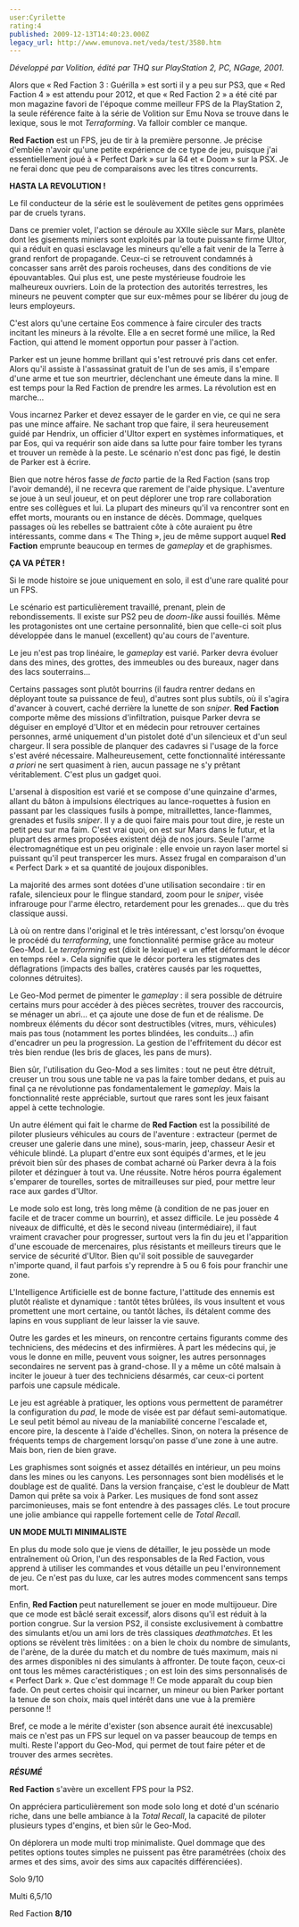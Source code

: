 ```yaml
---
user:Cyrilette
rating:4
published: 2009-12-13T14:40:23.000Z
legacy_url: http://www.emunova.net/veda/test/3580.htm
---
```

_Développé par Volition, édité par THQ sur PlayStation 2, PC, NGage, 2001\._   

  

Alors que « Red Faction 3 : Guérilla » est sorti il y a peu sur PS3, que « Red Faction 4 » est attendu pour 2012, et que « Red Faction 2 » a été cité par mon magazine favori de l'époque comme meilleur FPS de la PlayStation 2, la seule référence faite à la série de Volition sur Emu Nova se trouve dans le lexique, sous le mot _Terraforming_. Va falloir combler ce manque.  

  

**Red Faction** est un FPS, jeu de tir à la première personne. Je précise d'emblée n'avoir qu'une petite expérience de ce type de jeu, puisque j'ai essentiellement joué à « Perfect Dark » sur la 64 et « Doom » sur la PSX. Je ne ferai donc que peu de comparaisons avec les titres concurrents.  

  

**HASTA LA REVOLUTION !**  

Le fil conducteur de la série est le soulèvement de petites gens opprimées par de cruels tyrans.  

Dans ce premier volet, l'action se déroule au XXIIe siècle sur Mars, planète dont les gisements miniers sont exploités par la toute puissante firme Ultor, qui a réduit en quasi esclavage les mineurs qu'elle a fait venir de la Terre à grand renfort de propagande. Ceux-ci se retrouvent condamnés à concasser sans arrêt des parois rocheuses, dans des conditions de vie épouvantables. Qui plus est, une peste mystérieuse foudroie les malheureux ouvriers. Loin de la protection des autorités terrestres, les mineurs ne peuvent compter que sur eux-mêmes pour se libérer du joug de leurs employeurs.  

C'est alors qu'une certaine Eos commence à faire circuler des tracts incitant les mineurs à la révolte. Elle a en secret formé une milice, la Red Faction, qui attend le moment opportun pour passer à l'action.  

Parker est un jeune homme brillant qui s'est retrouvé pris dans cet enfer. Alors qu'il assiste à l'assassinat gratuit de l'un de ses amis, il s'empare d'une arme et tue son meurtrier, déclenchant une émeute dans la mine. Il est temps pour la Red Faction de prendre les armes. La révolution est en marche...  

  

Vous incarnez Parker et devez essayer de le garder en vie, ce qui ne sera pas une mince affaire. Ne sachant trop que faire, il sera heureusement guidé par Hendrix, un officier d'Ultor expert en systèmes informatiques, et par Eos, qui va requérir son aide dans sa lutte pour faire tomber les tyrans et trouver un remède à la peste. Le scénario n'est donc pas figé, le destin de Parker est à écrire.  

Bien que notre héros fasse _de facto_ partie de la Red Faction (sans trop l'avoir demandé), il ne recevra que rarement de l'aide physique. L'aventure se joue à un seul joueur, et on peut déplorer une trop rare collaboration entre ses collègues et lui. La plupart des mineurs qu'il va rencontrer sont en effet morts, mourants ou en instance de décès. Dommage, quelques passages où les rebelles se battraient côte à côte auraient pu être intéressants, comme dans « The Thing », jeu de même support auquel **Red Faction** emprunte beaucoup en termes de _gameplay_ et de graphismes.  

  

**ÇA VA PÉTER !**  

Si le mode histoire se joue uniquement en solo, il est d'une rare qualité pour un FPS.  

Le scénario est particulièrement travaillé, prenant, plein de rebondissements. Il existe sur PS2 peu de _doom-like_ aussi fouillés. Même les protagonistes ont une certaine personnalité, bien que celle-ci soit plus développée dans le manuel (excellent) qu'au cours de l'aventure.  

  

Le jeu n'est pas trop linéaire, le _gameplay_ est varié. Parker devra évoluer dans des mines, des grottes, des immeubles ou des bureaux, nager dans des lacs souterrains...  

Certains passages sont plutôt bourrins (il faudra rentrer dedans en déployant toute sa puissance de feu), d'autres sont plus subtils, où il s'agira d'avancer à couvert, caché derrière la lunette de son _sniper_. **Red Faction** comporte même des missions d'infiltration, puisque Parker devra se déguiser en employé d'Ultor et en médecin pour retrouver certaines personnes, armé uniquement d'un pistolet doté d'un silencieux et d'un seul chargeur. Il sera possible de planquer des cadavres si l'usage de la force s'est avéré nécessaire. Malheureusement, cette fonctionnalité intéressante _a priori_ ne sert quasiment à rien, aucun passage ne s'y prêtant véritablement. C'est plus un gadget quoi.  

  

L'arsenal à disposition est varié et se compose d'une quinzaine d'armes, allant du bâton à impulsions électriques au lance-roquettes à fusion en passant par les classiques fusils à pompe, mitraillettes, lance-flammes, grenades et fusils _sniper_. Il y a de quoi faire mais pour tout dire, je reste un petit peu sur ma faim. C'est vrai quoi, on est sur Mars dans le futur, et la plupart des armes proposées existent déjà de nos jours. Seule l'arme électromagnétique est un peu originale : elle envoie un rayon laser mortel si puissant qu'il peut transpercer les murs. Assez frugal en comparaison d'un « Perfect Dark » et sa quantité de joujoux disponibles.  

La majorité des armes sont dotées d'une utilisation secondaire : tir en rafale, silencieux pour le flingue standard, zoom pour le _sniper_, visée infrarouge pour l'arme électro, retardement pour les grenades... que du très classique aussi.  

  

Là où on rentre dans l'original et le très intéressant, c'est lorsqu'on évoque le procédé du _terraforming_, une fonctionnalité permise grâce au moteur Geo-Mod. Le _terraforming_ est (dixit le lexique) « un effet déformant le décor en temps réel ». Cela signifie que le décor portera les stigmates des déflagrations (impacts des balles, cratères causés par les roquettes, colonnes détruites).  

Le Geo-Mod permet de pimenter le _gameplay_ : il sera possible de détruire certains murs pour accéder à des pièces secrètes, trouver des raccourcis, se ménager un abri... et ça ajoute une dose de fun et de réalisme. De nombreux éléments du décor sont destructibles (vitres, murs, véhicules) mais pas tous (notamment les portes blindées, les conduits...) afin d'encadrer un peu la progression. La gestion de l'effritement du décor est très bien rendue (les bris de glaces, les pans de murs).  

Bien sûr, l'utilisation du Geo-Mod a ses limites : tout ne peut être détruit, creuser un trou sous une table ne va pas la faire tomber dedans, et puis au final ça ne révolutionne pas fondamentalement le _gameplay_. Mais la fonctionnalité reste appréciable, surtout que rares sont les jeux faisant appel à cette technologie.  

  

Un autre élément qui fait le charme de **Red Faction** est la possibilité de piloter plusieurs véhicules au cours de l'aventure : extracteur (permet de creuser une galerie dans une mine), sous-marin, jeep, chasseur Aesir et véhicule blindé. La plupart d'entre eux sont équipés d'armes, et le jeu prévoit bien sûr des phases de combat acharné où Parker devra à la fois piloter et dézinguer à tout va. Une réussite. Notre héros pourra également s'emparer de tourelles, sortes de mitrailleuses sur pied, pour mettre leur race aux gardes d'Ultor.  

  

Le mode solo est long, très long même (à condition de ne pas jouer en facile et de tracer comme un bourrin), et assez difficile. Le jeu possède 4 niveaux de difficulté, et dès le second niveau (intermédiaire), il faut vraiment cravacher pour progresser, surtout vers la fin du jeu et l'apparition d'une escouade de mercenaires, plus résistants et meilleurs tireurs que le service de sécurité d'Ultor. Bien qu'il soit possible de sauvegarder n'importe quand, il faut parfois s'y reprendre à 5 ou 6 fois pour franchir une zone.  

  

L'Intelligence Artificielle est de bonne facture, l'attitude des ennemis est plutôt réaliste et dynamique : tantôt têtes brûlées, ils vous insultent et vous promettent une mort certaine, ou tantôt lâches, ils détalent comme des lapins en vous suppliant de leur laisser la vie sauve.  

Outre les gardes et les mineurs, on rencontre certains figurants comme des techniciens, des médecins et des infirmières. À part les médecins qui, je vous le donne en mille, peuvent vous soigner, les autres personnages secondaires ne servent pas à grand-chose. Il y a même un côté malsain à inciter le joueur à tuer des techniciens désarmés, car ceux-ci portent parfois une capsule médicale.  

  

Le jeu est agréable à pratiquer, les options vous permettent de paramétrer la configuration du _pad_, le mode de visée est par défaut semi-automatique. Le seul petit bémol au niveau de la maniabilité concerne l'escalade et, encore pire, la descente à l'aide d'échelles. Sinon, on notera la présence de fréquents temps de chargement lorsqu'on passe d'une zone à une autre. Mais bon, rien de bien grave.  

  

Les graphismes sont soignés et assez détaillés en intérieur, un peu moins dans les mines ou les canyons. Les personnages sont bien modélisés et le doublage est de qualité. Dans la version française, c'est le doubleur de Matt Damon qui prête sa voix à Parker. Les musiques de fond sont assez parcimonieuses, mais se font entendre à des passages clés. Le tout procure une jolie ambiance qui rappelle fortement celle de _Total Recall_.  

  

**UN MODE MULTI MINIMALISTE**  

En plus du mode solo que je viens de détailler, le jeu possède un mode entraînement où Orion, l'un des responsables de la Red Faction, vous apprend à utiliser les commandes et vous détaille un peu l'environnement de jeu. Ce n'est pas du luxe, car les autres modes commencent sans temps mort.  

  

Enfin, **Red Faction** peut naturellement se jouer en mode multijoueur. Dire que ce mode est bâclé serait excessif, alors disons qu'il est réduit à la portion congrue. Sur la version PS2, il consiste exclusivement à combattre des simulants et/ou un ami lors de très classiques _deathmatches_. Et les options se révèlent très limitées : on a bien le choix du nombre de simulants, de l'arène, de la durée du match et du nombre de tués maximum, mais ni des armes disponibles ni des simulants à affronter. De toute façon, ceux-ci ont tous les mêmes caractéristiques ; on est loin des sims personnalisés de « Perfect Dark ». Que c'est dommage !! Ce mode apparaît du coup bien fade. On peut certes choisir qui incarner, un mineur ou bien Parker portant la tenue de son choix, mais quel intérêt dans une vue à la première personne !!  

Bref, ce mode a le mérite d'exister (son absence aurait été inexcusable) mais ce n'est pas un FPS sur lequel on va passer beaucoup de temps en multi. Reste l'apport du Geo-Mod, qui permet de tout faire péter et de trouver des armes secrètes.  

  

_**RÉSUMÉ**_  

**Red Faction** s'avère un excellent FPS pour la PS2\.  

On appréciera particulièrement son mode solo long et doté d'un scénario riche, dans une belle ambiance à la _Total Recall_, la capacité de piloter plusieurs types d'engins, et bien sûr le Geo-Mod.  

On déplorera un mode multi trop minimaliste. Quel dommage que des petites options toutes simples ne puissent pas être paramétrées (choix des armes et des sims, avoir des sims aux capacités différenciées).  

  

Solo 9/10  

Multi 6,5/10  

Red Faction **8/10**